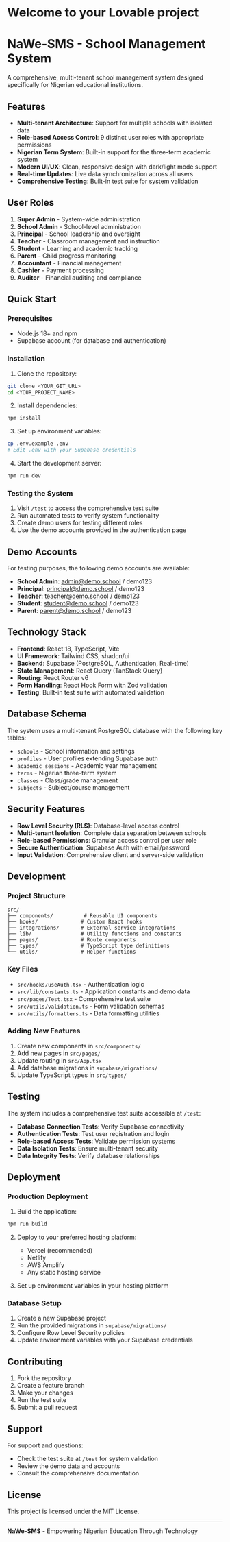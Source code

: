 # Welcome to your Lovable project

# NaWe-SMS - School Management System

A comprehensive, multi-tenant school management system designed specifically for Nigerian educational institutions.

## Features

- **Multi-tenant Architecture**: Support for multiple schools with isolated data
- **Role-based Access Control**: 9 distinct user roles with appropriate permissions
- **Nigerian Term System**: Built-in support for the three-term academic system
- **Modern UI/UX**: Clean, responsive design with dark/light mode support
- **Real-time Updates**: Live data synchronization across all users
- **Comprehensive Testing**: Built-in test suite for system validation

## User Roles

1. **Super Admin** - System-wide administration
2. **School Admin** - School-level administration
3. **Principal** - School leadership and oversight
4. **Teacher** - Classroom management and instruction
5. **Student** - Learning and academic tracking
6. **Parent** - Child progress monitoring
7. **Accountant** - Financial management
8. **Cashier** - Payment processing
9. **Auditor** - Financial auditing and compliance

## Quick Start

### Prerequisites

- Node.js 18+ and npm
- Supabase account (for database and authentication)

### Installation

1. Clone the repository:
```bash
git clone <YOUR_GIT_URL>
cd <YOUR_PROJECT_NAME>
```

2. Install dependencies:
```bash
npm install
```

3. Set up environment variables:
```bash
cp .env.example .env
# Edit .env with your Supabase credentials
```

4. Start the development server:
```bash
npm run dev
```

### Testing the System

1. Visit `/test` to access the comprehensive test suite
2. Run automated tests to verify system functionality
3. Create demo users for testing different roles
4. Use the demo accounts provided in the authentication page

## Demo Accounts

For testing purposes, the following demo accounts are available:

- **School Admin**: admin@demo.school / demo123
- **Principal**: principal@demo.school / demo123
- **Teacher**: teacher@demo.school / demo123
- **Student**: student@demo.school / demo123
- **Parent**: parent@demo.school / demo123

## Technology Stack

- **Frontend**: React 18, TypeScript, Vite
- **UI Framework**: Tailwind CSS, shadcn/ui
- **Backend**: Supabase (PostgreSQL, Authentication, Real-time)
- **State Management**: React Query (TanStack Query)
- **Routing**: React Router v6
- **Form Handling**: React Hook Form with Zod validation
- **Testing**: Built-in test suite with automated validation

## Database Schema

The system uses a multi-tenant PostgreSQL database with the following key tables:

- `schools` - School information and settings
- `profiles` - User profiles extending Supabase auth
- `academic_sessions` - Academic year management
- `terms` - Nigerian three-term system
- `classes` - Class/grade management
- `subjects` - Subject/course management

## Security Features

- **Row Level Security (RLS)**: Database-level access control
- **Multi-tenant Isolation**: Complete data separation between schools
- **Role-based Permissions**: Granular access control per user role
- **Secure Authentication**: Supabase Auth with email/password
- **Input Validation**: Comprehensive client and server-side validation

## Development

### Project Structure

```
src/
├── components/          # Reusable UI components
├── hooks/              # Custom React hooks
├── integrations/       # External service integrations
├── lib/                # Utility functions and constants
├── pages/              # Route components
├── types/              # TypeScript type definitions
└── utils/              # Helper functions
```

### Key Files

- `src/hooks/useAuth.tsx` - Authentication logic
- `src/lib/constants.ts` - Application constants and demo data
- `src/pages/Test.tsx` - Comprehensive test suite
- `src/utils/validation.ts` - Form validation schemas
- `src/utils/formatters.ts` - Data formatting utilities

### Adding New Features

1. Create new components in `src/components/`
2. Add new pages in `src/pages/`
3. Update routing in `src/App.tsx`
4. Add database migrations in `supabase/migrations/`
5. Update TypeScript types in `src/types/`

## Testing

The system includes a comprehensive test suite accessible at `/test`:

- **Database Connection Tests**: Verify Supabase connectivity
- **Authentication Tests**: Test user registration and login
- **Role-based Access Tests**: Validate permission systems
- **Data Isolation Tests**: Ensure multi-tenant security
- **Data Integrity Tests**: Verify database relationships

## Deployment

### Production Deployment

1. Build the application:
```bash
npm run build
```

2. Deploy to your preferred hosting platform:
   - Vercel (recommended)
   - Netlify
   - AWS Amplify
   - Any static hosting service

3. Set up environment variables in your hosting platform

### Database Setup

1. Create a new Supabase project
2. Run the provided migrations in `supabase/migrations/`
3. Configure Row Level Security policies
4. Update environment variables with your Supabase credentials

## Contributing

1. Fork the repository
2. Create a feature branch
3. Make your changes
4. Run the test suite
5. Submit a pull request

## Support

For support and questions:
- Check the test suite at `/test` for system validation
- Review the demo data and accounts
- Consult the comprehensive documentation

## License

This project is licensed under the MIT License.

---

**NaWe-SMS** - Empowering Nigerian Education Through Technology